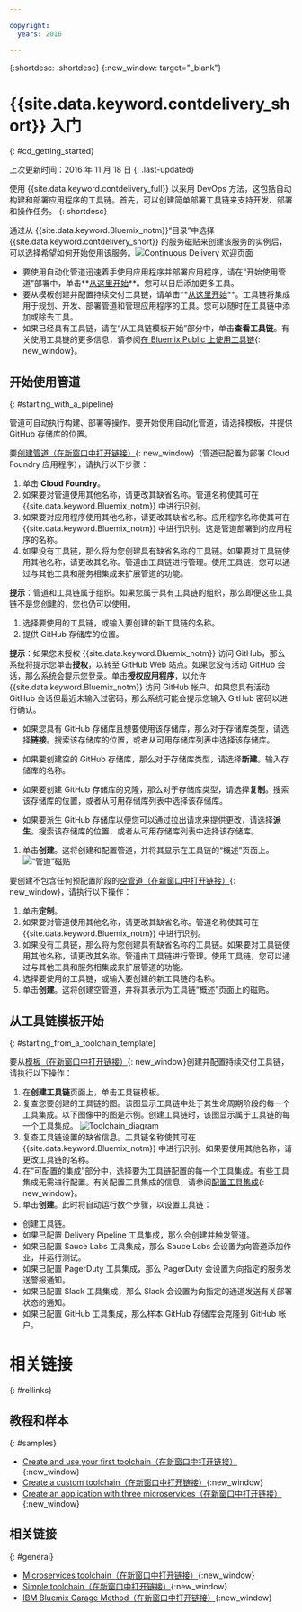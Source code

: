 ```yaml
---

copyright:
  years: 2016

---
```

 
{:shortdesc: .shortdesc}
{:new_window: target="_blank"}

# {{site.data.keyword.contdelivery_short}} 入门
{: #cd_getting_started}

上次更新时间：2016 年 11 月 18 日
{: .last-updated}  

使用 {{site.data.keyword.contdelivery_full}} 以采用 DevOps 方法，这包括自动构建和部署应用程序的工具链。首先，可以创建简单部署工具链来支持开发、部署和操作任务。
{: shortdesc}

通过从 {{site.data.keyword.Bluemix_notm}}“目录”中选择 {{site.data.keyword.contdelivery_short}} 的服务磁贴来创建该服务的实例后，可以选择希望如何开始使用该服务。![Continuous Delivery 欢迎页面](images/cd_landing_page.png)

 * 要使用自动化管道迅速着手使用应用程序并部署应用程序，请在“开始使用管道”部署中，单击**[从这里开始](#starting_with_a_pipeline)**。您可以日后添加更多工具。 
 * 要从模板创建并配置持续交付工具链，请单击**[从这里开始](#starting_from_a_toolchain_template)**。工具链将集成用于规划、开发、部署管道和管理应用程序的工具。您可以随时在工具链中添加或除去工具。
 * 如果已经具有工具链，请在“从工具链模板开始”部分中，单击**查看工具链**。有关使用工具链的更多信息，请参阅[在 Bluemix Public 上使用工具链](/docs/services/ContinuousDelivery/toolchains_using.html){: new_window}。

## 开始使用管道
{: #starting_with_a_pipeline}

管道可自动执行构建、部署等操作。要开始使用自动化管道，请选择模板，并提供 GitHub 存储库的位置。

要[创建管道（在新窗口中打开链接）](https://console.ng.bluemix.net/devops/pipelines/dashboard/create){: new_window}（管道已配置为部署 Cloud Foundry 应用程序），请执行以下步骤：

1. 单击 **Cloud Foundry**。
1. 如果要对管道使用其他名称，请更改其缺省名称。管道名称使其可在 {{site.data.keyword.Bluemix_notm}} 中进行识别。 
1. 如果要对应用程序使用其他名称，请更改其缺省名称。应用程序名称使其可在 {{site.data.keyword.Bluemix_notm}} 中进行识别。这是管道部署到的应用程序的名称。 
1. 如果没有工具链，那么将为您创建具有缺省名称的工具链。如果要对工具链使用其他名称，请更改其名称。管道由工具链进行管理。使用工具链，您可以通过与其他工具和服务相集成来扩展管道的功能。 

 **提示**：管道和工具链属于组织。如果您属于具有工具链的组织，那么即便这些工具链不是您创建的，您也仍可以使用。
 
1. 选择要使用的工具链，或输入要创建的新工具链的名称。
1. 提供 GitHub 存储库的位置。

 **提示**：如果您未授权 {{site.data.keyword.Bluemix_notm}} 访问 GitHub，那么系统将提示您单击**授权**，以转至 GitHub Web 站点。如果您没有活动 GitHub 会话，那么系统会提示您登录。单击**授权应用程序**，以允许 {{site.data.keyword.Bluemix_notm}} 访问 GitHub 帐户。如果您具有活动 GitHub 会话但最近未输入过密码，那么系统可能会提示您输入 GitHub 密码以进行确认。

   * 如果您具有 GitHub 存储库且想要使用该存储库，那么对于存储库类型，请选择**链接**。搜索该存储库的位置，或者从可用存储库列表中选择该存储库。
   
   * 如果要创建空的 GitHub 存储库，那么对于存储库类型，请选择**新建**。输入存储库的名称。
   
   * 如果要创建 GitHub 存储库的克隆，那么对于存储库类型，请选择**复制**。搜索该存储库的位置，或者从可用存储库列表中选择该存储库。
   
   * 如果要派生 GitHub 存储库以便您可以通过拉出请求来提供更改，请选择**派生**。搜索该存储库的位置，或者从可用存储库列表中选择该存储库。
 
1. 单击**创建**。这将创建和配置管道，并将其显示在工具链的“概述”页面上。
 ![“管道”磁贴](images/cd_pipeline.png)
 
要创建不包含任何预配置阶段的[空管道（在新窗口中打开链接）](https://console.ng.bluemix.net/devops/pipelines/dashboard/create){: new_window}，请执行以下操作：

1. 单击**定制**。
1. 如果要对管道使用其他名称，请更改其缺省名称。管道名称使其可在 {{site.data.keyword.Bluemix_notm}} 中进行识别。 
1. 如果没有工具链，那么将为您创建具有缺省名称的工具链。如果要对工具链使用其他名称，请更改其名称。管道由工具链进行管理。使用工具链，您可以通过与其他工具和服务相集成来扩展管道的功能。
1. 选择要使用的工具链，或输入要创建的新工具链的名称。
1. 单击**创建**。这将创建空管道，并将其表示为工具链“概述”页面上的磁贴。

## 从工具链模板开始
{: #starting_from_a_toolchain_template}

要从[模板（在新窗口中打开链接）](https://console.ng.bluemix.net/devops/create){: new_window}创建并配置持续交付工具链，请执行以下操作：

1. 在**创建工具链**页面上，单击工具链模板。  
1. 复查您要创建的工具链的图。该图显示工具链中处于其生命周期阶段的每一个工具集成。以下图像中的图是示例。创建工具链时，该图显示属于工具链的每一个工具集成。
![Toolchain_diagram](images/toolchain_diagram.png)
1. 复查工具链设置的缺省信息。工具链名称使其可在 {{site.data.keyword.Bluemix_notm}} 中进行识别。如果要使用其他名称，请更改工具链的名称。
1. 在“可配置的集成”部分中，选择要为工具链配置的每一个工具集成。有些工具集成无需进行配置。有关配置工具集成的信息，请参阅[配置工具集成](/docs/services/ContinuousDelivery/toolchains_integrations.html){: new_window}。
1. 单击**创建**。此时将自动运行数个步骤，以设置工具链：

 * 创建工具链。
 * 如果已配置 Delivery Pipeline 工具集成，那么会创建并触发管道。
 * 如果已配置 Sauce Labs 工具集成，那么 Sauce Labs 会设置为向管道添加作业，并运行测试。
 * 如果已配置 PagerDuty 工具集成，那么 PagerDuty 会设置为向指定的服务发送警报通知。 
 * 如果已配置 Slack 工具集成，那么 Slack 会设置为向指定的通道发送有关部署状态的通知。 
 * 如果已配置 GitHub 工具集成，那么样本 GitHub 存储库会克隆到 GitHub 帐户。 

# 相关链接
{: #rellinks}

## 教程和样本
{: #samples}

* [Create and use your first toolchain（在新窗口中打开链接）](https://www.ibm.com/devops/method/tutorials/tutorial_toolchain_flow){:new_window}
* [Create a custom toolchain（在新窗口中打开链接）](https://www.ibm.com/devops/method/tutorials/tutorial_toolchain_custom){:new_window}
* [Create an application with three microservices（在新窗口中打开链接）](https://www.ibm.com/devops/method/tutorials/tutorial_toolchain_microservices){:new_window}

## 相关链接
{: #general}

* [Microservices toolchain（在新窗口中打开链接）](https://www.ibm.com/devops/method/toolchains/microservices_toolchain){:new_window}
* [Simple toolchain（在新窗口中打开链接）](https://www.ibm.com/devops/method/toolchains/simple_toolchain){:new_window}
* [IBM Bluemix Garage Method（在新窗口中打开链接）](https://www.ibm.com/devops/method){:new_window}
